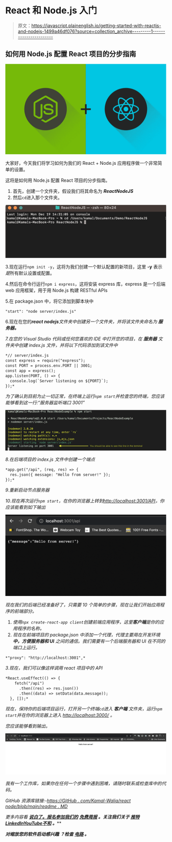 # React 和 Node.js 入门

> 原文：<https://javascript.plainenglish.io/getting-started-with-reactjs-and-nodejs-1499a46df076?source=collection_archive---------1----------------------->

## 如何用 Node.js 配置 React 项目的分步指南

![](img/04ea825e875f8a478b36f0df63481f93.png)

大家好，今天我们将学习如何为我们的 React + Node.js 应用程序做一个非常简单的设置。

这将是如何用 Node.js 配置 React 项目的分步指南。

1.  首先，创建一个文件夹，假设我们将其命名为 ***ReactNodeJS***
2.  然后`cd`进入那个文件夹。

![](img/a1a017516aa944201cc4a156438c9e36.png)

3.现在运行`npm init -y`，这将为我们创建一个默认配置的新项目，这里 **-y** 表示*是*所有默认设置或配置。

4.然后在命令行运行`npm i express`，这将安装 express 库，express 是一个后端 web 应用框架，用于用 Node.js 构建 RESTful APIs

5.在 package.json 中，将它添加到脚本块中

```
"start": "node server/index.js"
```

6.现在在您的***react nodejs****文件夹中创建另一个文件夹，并将该文件夹命名为 ***服务器。****

*7.在您的 Visual Studio 代码或任何您喜欢的 IDE 中打开您的项目，在 ***服务器*** 文件夹中创建 index.js 文件，并将以下代码添加到该文件中*

```
*// server/index.js
const express = require("express");
const PORT = process.env.PORT || 3001;
const app = express();
app.listen(PORT, () => {
  console.log(`Server listening on ${PORT}`);
});*
```

*为了确认到目前为止一切正常，在终端上运行`npm start`并检查您的终端，您应该能够看到这一行:“服务器监听端口 3001”*

*![](img/037e0914b51f94844a4707d618317aca.png)*

*8.在后端项目的 index.js 文件中创建一个端点*

```
*app.get("/api", (req, res) => {
  res.json({ message: "Hello from server!" });
});*
```

*9.重新启动节点服务器*

*10.现在再次运行`npm start`，在你的浏览器上转到[http://localhost:3001/API](http://localhost:3001/api)，你应该能看到如下输出*

*![](img/f90e6bb8223d75ec9e9086fe149f92c9.png)*

*现在我们的后端已经准备好了，只需要 10 个简单的步骤，现在让我们开始应用程序的前端部分。*

1.  *使用`npx create-react-app client`创建前端应用程序，这里**客户端**是你的应用程序的名称。*
2.  *现在在前端项目的 package.json 中添加一个代理，代理主要用在开发环境**中，方便服务器和 UI** 之间的通信。我们需要有一个后端服务器和 UI 在不同的端口上运行。*

```
*"proxy": "http://localhost:3001",*
```

*3.现在，我们可以像这样调用 react 项目中的 API*

```
*React.useEffect(() => {
    fetch("/api")
      .then((res) => res.json())
      .then((data) => setData(data.message));
  }, []);*
```

*现在，保持你的后端项目运行，打开另一个终端`cd`进入 ***客户端*** 文件夹，运行`npm start`并在你的浏览器上进入 [http://localhost:3000/](http://localhost:3000/) 。*

*您应该能够看到输出。*

*![](img/1e59962d53370721bc58f53db63a724e.png)*

*我有一个工作库，如果你在任何一个步骤中遇到困难，请随时联系或检查库中的代码。*

*GitHub 资源库链接:-[https://GitHub . com/Kamal-Walia/react node/blob/main/readme . MD](https://github.com/Kamal-Walia/ReactNode/blob/main/README.md)*

**更多内容看* [***说白了。报名参加我们的***](https://plainenglish.io/) **[***免费周报***](http://newsletter.plainenglish.io/) *。关注我们关于* [***推特***](https://twitter.com/inPlainEngHQ)[***LinkedIn***](https://www.linkedin.com/company/inplainenglish/)*[***YouTube***](https://www.youtube.com/channel/UCtipWUghju290NWcn8jhyAw)*[***不和***](https://discord.gg/GtDtUAvyhW) ***。********

*****对缩放您的软件启动感兴趣*** *？检查* [***电路***](https://circuit.ooo/?utm=publication-post-cta) *。***
